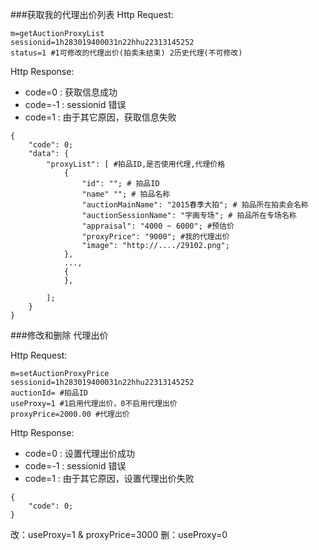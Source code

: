 ###获取我的代理出价列表
Http Request: 

```
m=getAuctionProxyList
sessionid=1h283019400031n22hhu22313145252
status=1 #1可修改的代理出价(拍卖未结束) 2历史代理(不可修改)
```

Http Response:

- code=0 : 获取信息成功
- code=-1 : sessionid 错误
- code=1 : 由于其它原因，获取信息失败  

``` 
{ 
    "code": 0;
    "data": {
    	"proxyList": [ #拍品ID,是否使用代理,代理价格
    	    {
    	        "id": ""; # 拍品ID
    	        "name" ""; # 拍品名称
    	        "auctionMainName": "2015春季大拍"; # 拍品所在拍卖会名称
    	        "auctionSessionName": "字画专场"; # 拍品所在专场名称
    	        "appraisal": "4000 ~ 6000"; #预估价
    	        "proxyPrice": "9000"; #我的代理出价
                "image": "http://..../29102.png"; 
    	    },
    	    ...,
    	    {
    	    },
    	   
    	];    	
    }
} 
```

###修改和删除 代理出价

Http Request: 

```
m=setAuctionProxyPrice
sessionid=1h283019400031n22hhu22313145252
auctionId= #拍品ID
useProxy=1 #1启用代理出价，0不启用代理出价
proxyPrice=2000.00 #代理出价
```
Http Response:

- code=0 : 设置代理出价成功
- code=-1 : sessionid 错误
- code=1 : 由于其它原因，设置代理出价失败

``` 
{ 
    "code": 0;
} 
```
改：useProxy=1 & proxyPrice=3000
删：useProxy=0
